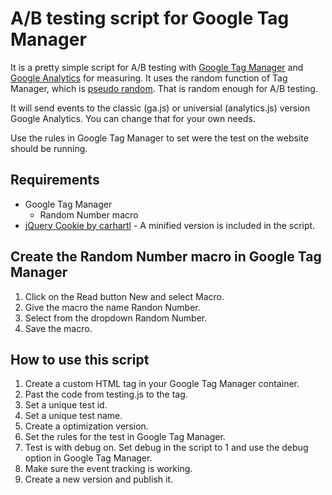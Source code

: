 A/B testing script for Google Tag Manager
=========================================

It is a pretty simple script for A/B testing with [Google Tag Manager](https://www.google.com/tagmanager/) and [Google Analytics](http://www.google.com/analytics/) for measuring. It uses the random function of Tag Manager, which is [pseudo random](http://www.random.org/randomness/). That is random enough for A/B testing.

It will send events to the classic (ga.js) or universial (analytics.js) version Google Analytics. You can change that for your own needs.

Use the rules in Google Tag Manager to set were the test on the website should be running.

## Requirements
* Google Tag Manager
  * Random Number macro
* [jQuery Cookie by carhartl](https://github.com/carhartl/jquery-cookie) - A minified version is included in the script.

## Create the Random Number macro in Google Tag Manager
1. Click on the Read button New and select Macro.
2. Give the macro the name Randon Number.
3. Select from the dropdown Random Number.
4. Save the macro.

## How to use this script
1. Create a custom HTML tag in your Google Tag Manager container.
2. Past the code from testing.js to the tag.
3. Set a unique test id.
4. Set a unique test name.
5. Create a optimization version.
6. Set the rules for the test in Google Tag Manager.
7. Test is with debug on. Set debug in the script to 1 and use the debug option in Google Tag Manager.
8. Make sure the event tracking is working.
9. Create a new version and publish it.
